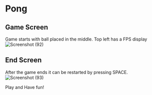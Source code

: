 # Pong

## Game Screen
Game starts with ball placed in the middle.
Top left has a FPS display
![Screenshot (92)](https://user-images.githubusercontent.com/56646924/167129158-6fcbfd51-50cd-4249-8ddc-0a676f2b1f8c.png)

## End Screen
After the game ends it can be restarted by pressing SPACE.
![Screenshot (93)](https://user-images.githubusercontent.com/56646924/167129151-c92ba2d5-428e-4131-bcec-659b6342e9d3.png)

Play and Have fun!


